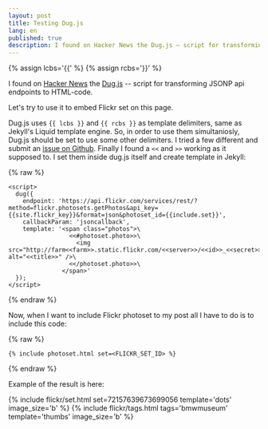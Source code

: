 ```yaml
---
layout: post
title: Testing Dug.js
lang: en
published: true
description: I found on Hacker News the Dug.js – script for transforming JSONP api endpoints to HTML-code. Let's try to use it to embed Flickr set on this page.
---
```


{% assign lcbs='{{' %}
{% assign rcbs='}}' %}

I found on [Hacker News][1] the [Dug.js][2] -- script for transforming JSONP api endpoints to HTML-code.

Let's try to use it to embed Flickr set on this page.

Dug.js uses `{{ lcbs }}` and `{{ rcbs }}` as template delimiters, same as Jekyll's Liquid template engine. So, in order to use them simultaniosly, Dug.js should be set to use some other delimiters. I tried a few different and submit an [issue on Github][3]. Finally I found a `<<` and `>>` working as it supposed to. I set them inside dug.js itself and create template in Jekyll:

{% raw %}

    <script>
      dug({
        endpoint: 'https://api.flickr.com/services/rest/?method=flickr.photosets.getPhotos&api_key={{site.flickr_key}}&format=json&photoset_id={{include.set}}',
        callbackParam: 'jsoncallback',
        template: '<span class="photos">\
                     <<#photoset.photo>>\
                       <img src="http://farm<<farm>>.static.flickr.com/<<server>>/<<id>>_<<secret>>.jpg" alt="<<title>>" />\
                     <</photoset.photo>>\
                   </span>'
      });
    </script>

{% endraw %}

Now, when I want to include Flickr photoset to my post all I have to do is to include this code:

{% raw %}

    {% include photoset.html set=<FLICKR_SET_ID> %}
    
{% endraw %}

Example of the result is here:

{% include flickr/set.html set=72157639673699056 template='dots' image_size='b' %}
{% include flickr/tags.html tags='bmwmuseum' template='thumbs' image_size='b' %}

[1]: https://news.ycombinator.com/item?id=7230411
[2]: http://rog.ie/blog/dugjs-a-jsonp-to-html-script
[3]: https://github.com/rogie/Dug.js/issues/6

